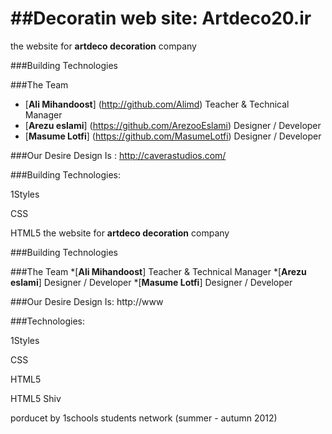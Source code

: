 ##Decoratin web site: Artdeco20.ir
=================

the website for **artdeco decoration** company


###Building Technologies



###The Team
*  [**Ali Mihandoost**] (http://github.com/Alimd)  Teacher  & Technical Manager
*  [**Arezu eslami**] (https://github.com/ArezooEslami) Designer / Developer
*  [**Masume Lotfi**] (https://github.com/MasumeLotfi) Designer / Developer


###Our Desire Design Is : http://caverastudios.com/


###Building Technologies:

1Styles

CSS

HTML5 the website for **artdeco decoration** company


###Building Technologies



###The Team
*[**Ali Mihandoost**] Teacher & Technical Manager
*[**Arezu eslami**] Designer / Developer
*[**Masume Lotfi**] Designer / Developer


###Our Desire Design Is: http://www


###Technologies:

1Styles

CSS

HTML5

HTML5 Shiv


porducet by 1schools students network (summer - autumn 2012)